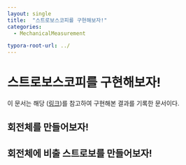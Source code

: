 ```yaml
---
layout: single
title:  "스트로보스코피를 구현해보자!"
categories: 
  - MechanicalMeasurement

typora-root-url: ../
---
```








# 스트로보스코피를 구현해보자!

이 문서는 해당 ([링크](https://www.youtube.com/watch?v=OPGqTYu5LvI))를 참고하여 구현해본 결과를 기록한 문서이다.



## 회전체를 만들어보자!







## 회전체에 비출 스트로보를 만들어보자!



